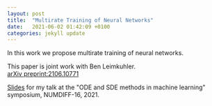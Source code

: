 ```yaml
---
layout: post
title:  "Multirate Training of Neural Networks"
date:   2021-06-02 01:42:09 +0100
categories: jekyll update
---
```


In this work we propose multirate training of neural networks. <br>
<!---: partitioning neural network parameters into "fast" and "slow" parts which are trained simultaneously using different learning rates.-->
<!---***Latent multiple time scales in deep learning *** <br>-->
This paper is joint work with Ben Leimkuhler. <br>
[arXiv preprint:2106.10771](https://arxiv.org/abs/2106.10771)


[Slides]({{TiffanyVlaar.github.io}}/slides/Multirate_Numdiff.pdf) for my talk at the "ODE and SDE methods in machine learning" symposium, NUMDIFF-16, 2021.

